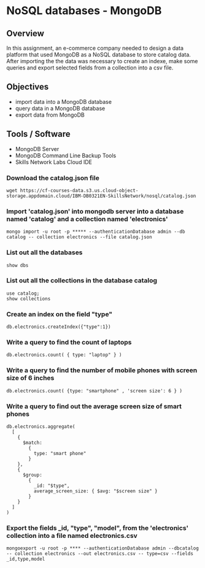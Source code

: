 # NoSQL databases - MongoDB

## Overview

In this assignment, an e-commerce company needed to design a data platform that used MongoDB as a NoSQL database to store catalog data. After importing the the data was necessary to create an indexe, make some queries and export selected fields from a collection into a csv file.

## Objectives

- import data into a MongoDB database
- query data in a MongoDB database
- export data from MongoDB


## Tools / Software

- MongoDB Server
- MongoDB Command Line Backup Tools
- Skills Network Labs Cloud IDE

### Download the catalog.json file
```
wget https://cf-courses-data.s3.us.cloud-object-storage.appdomain.cloud/IBM-DB0321EN-SkillsNetwork/nosql/catalog.json
```

### Import 'catalog.json' into mongodb server into a database named 'catalog' and a collection named 'electronics'
```
mongo import -u root -p ***** --authenticationDatabase admin --db catalog -- collection electronics --file catalog.json
```

### List out all the databases
```
show dbs
```

### List out all the collections in the database catalog
```
use catalog;
show collections
```

### Create an index on the field "type"
```
db.electronics.createIndex({"type":1})
```

### Write a query to find the count of laptops
```
db.electronics.count( { type: "laptop" } )
```

### Write a query to find the number of mobile phones with screen size of 6 inches
```
db.electronics.count( {type: "smartphone" , 'screen size': 6 } )
```

### Write a query to find out the average screen size of smart phones
```
db.electronics.aggregate(
  [
    {
      $match:
        {
          type: "smart phone"
        }
    },
    {
      $group:
        {
          _id: "$type",
          average_screen_size: { $avg: "$screen size" }
        }
    }
  ]
)      
```

### Export the fields _id, "type", "model", from the 'electronics' collection into a file named electronics.csv
```
mongoexport -u root -p **** --authenticationDatabase admin --dbcatalog -- collection electronics --out electronics.csv -- type=csv --fields _id,type,model
```

